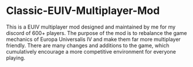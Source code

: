 # Classic-EUIV-Multiplayer-Mod
This is a EUIV multiplayer mod designed and maintained by me for my discord of 600+ players. The purpose of the mod is to rebalance the game mechanics of Europa Universalis IV and make them far more multiplayer friendly. There are many changes and additions to the game, which cumulatively encourage a more competitive environment for everyone playing. 

